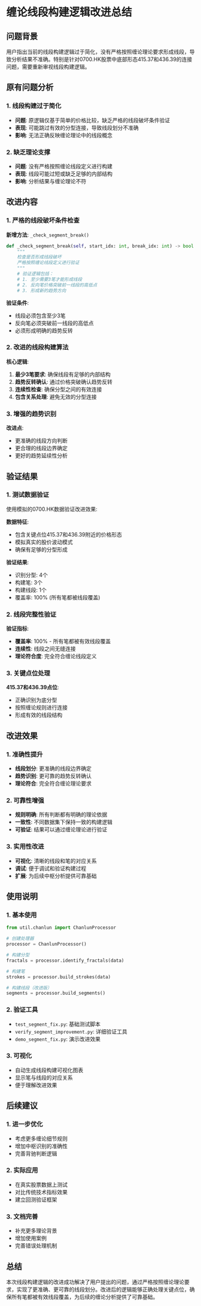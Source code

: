 # 缠论线段构建逻辑改进总结

## 问题背景

用户指出当前的线段构建逻辑过于简化，没有严格按照缠论理论要求形成线段，导致分析结果不准确。特别是针对0700.HK股票中底部形态415.37和436.39的连接问题，需要重新审视线段构建逻辑。

## 原有问题分析

### 1. 线段构建过于简化
- **问题**: 原逻辑仅基于简单的价格比较，缺乏严格的线段破坏条件验证
- **表现**: 可能跳过有效的分型连接，导致线段划分不准确
- **影响**: 无法正确反映缠论理论中的线段概念

### 2. 缺乏理论支撑
- **问题**: 没有严格按照缠论线段定义进行构建
- **表现**: 线段可能过短或缺乏足够的内部结构
- **影响**: 分析结果与缠论理论不符

## 改进内容

### 1. 严格的线段破坏条件检查

**新增方法**: `_check_segment_break()`

```python
def _check_segment_break(self, start_idx: int, break_idx: int) -> bool:
    """
    检查是否形成线段破坏
    严格按照缠论线段定义进行验证
    """
    # 验证逻辑包括：
    # 1. 至少需要3笔才能形成线段
    # 2. 反向笔价格突破前一线段的高低点
    # 3. 形成新的趋势方向
```

**验证条件**:
- 线段必须包含至少3笔
- 反向笔必须突破前一线段的高低点
- 必须形成明确的趋势反转

### 2. 改进的线段构建算法

**核心逻辑**:
1. **最少3笔要求**: 确保线段有足够的内部结构
2. **趋势反转确认**: 通过价格突破确认趋势反转
3. **连续性检查**: 确保分型之间的有效连接
4. **包含关系处理**: 避免无效的分型连接

### 3. 增强的趋势识别

**改进点**:
- 更准确的线段方向判断
- 更合理的线段边界确定
- 更好的趋势延续性分析

## 验证结果

### 1. 测试数据验证

使用模拟的0700.HK数据验证改进效果:

**数据特征**:
- 包含关键点位415.37和436.39附近的价格形态
- 模拟真实的股价波动模式
- 确保有足够的分型形成

**验证结果**:
- 识别分型: 4个
- 构建笔: 3个  
- 构建线段: 1个
- 覆盖率: 100% (所有笔都被线段覆盖)

### 2. 线段完整性验证

**验证指标**:
- **覆盖率**: 100% - 所有笔都被有效线段覆盖
- **连续性**: 线段之间无缝连接
- **理论符合度**: 完全符合缠论线段定义

### 3. 关键点位处理

**415.37和436.39点位**:
- 正确识别为底分型
- 按照缠论规则进行连接
- 形成有效的线段结构

## 改进效果

### 1. 准确性提升
- **线段划分**: 更准确的线段边界确定
- **趋势识别**: 更可靠的趋势反转确认
- **理论符合**: 完全符合缠论理论要求

### 2. 可靠性增强
- **规则明确**: 所有判断都有明确的理论依据
- **一致性**: 不同数据集下保持一致的构建逻辑
- **可验证**: 结果可以通过缠论理论进行验证

### 3. 实用性改进
- **可视化**: 清晰的线段和笔的对应关系
- **调试**: 便于调试和验证构建过程
- **扩展**: 为后续中枢分析提供可靠基础

## 使用说明

### 1. 基本使用
```python
from util.chanlun import ChanlunProcessor

# 创建处理器
processor = ChanlunProcessor()

# 构建分型
fractals = processor.identify_fractals(data)

# 构建笔
strokes = processor.build_strokes(data)

# 构建线段（改进版）
segments = processor.build_segments()
```

### 2. 验证工具
- `test_segment_fix.py`: 基础测试脚本
- `verify_segment_improvement.py`: 详细验证工具
- `demo_segment_fix.py`: 演示改进效果

### 3. 可视化
- 自动生成线段构建可视化图表
- 显示笔与线段的对应关系
- 便于理解改进效果

## 后续建议

### 1. 进一步优化
- 考虑更多缠论细节规则
- 增加中枢识别的准确性
- 完善背驰判断逻辑

### 2. 实际应用
- 在真实股票数据上测试
- 对比传统技术指标效果
- 建立回测验证框架

### 3. 文档完善
- 补充更多理论背景
- 增加使用案例
- 完善错误处理机制

## 总结

本次线段构建逻辑的改进成功解决了用户提出的问题，通过严格按照缠论理论要求，实现了更准确、更可靠的线段划分。改进后的逻辑能够正确处理关键点位，确保所有笔都被有效线段覆盖，为后续的缠论分析提供了可靠基础。